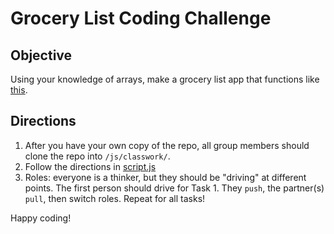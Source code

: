 # Grocery List Coding Challenge

## Objective
Using your knowledge of arrays, make a grocery list app that functions like [this](https://hstatsep-js.github.io/grocery-list-cc/hidden.html).

## Directions
1. After you have your own copy of the repo, all group members should clone the repo into `/js/classwork/`.
2. Follow the directions in [script.js](script.js)
3. Roles: everyone is a thinker, but they should be "driving" at different points. The first person should drive for Task 1. They `push`, the partner(s) `pull`, then switch roles. Repeat for all tasks!

Happy coding!

